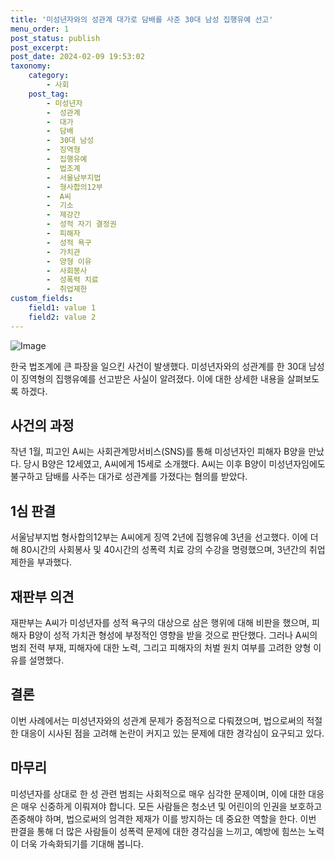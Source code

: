 ```yaml
---
title: '미성년자와의 성관계 대가로 담배를 사준 30대 남성 집행유예 선고'
menu_order: 1
post_status: publish
post_excerpt: 
post_date: 2024-02-09 19:53:02
taxonomy:
    category:
        - 사회
    post_tag:
        - 미성년자
        -  성관계
        -  대가
        -  담배
        -  30대 남성
        -  징역형
        -  집행유예
        -  법조계
        -  서울남부지법
        -  형사합의12부
        -  A씨
        -  기소
        -  제강간
        -  성적 자기 결정권
        -  피해자
        -  성적 욕구
        -  가치관
        -  양형 이유
        -  사회봉사
        -  성폭력 치료
        -  취업제한
custom_fields:
    field1: value 1
    field2: value 2
---
```


![Image](https://imgnews.pstatic.net/image/029/2024/02/09/0002854441_001_20240209133101065.jpg?type=w647)

한국 법조계에 큰 파장을 일으킨 사건이 발생했다. 미성년자와의 성관계를 한 30대 남성이 징역형의 집행유예를 선고받은 사실이 알려졌다. 이에 대한 상세한 내용을 살펴보도록 하겠다.
## 사건의 과정
작년 1월, 피고인 A씨는 사회관계망서비스(SNS)를 통해 미성년자인 피해자 B양을 만났다. 당시 B양은 12세였고, A씨에게 15세로 소개했다. A씨는 이후 B양이 미성년자임에도 불구하고 담배를 사주는 대가로 성관계를 가졌다는 혐의를 받았다.
## 1심 판결
서울남부지법 형사합의12부는 A씨에게 징역 2년에 집행유예 3년을 선고했다. 이에 더해 80시간의 사회봉사 및 40시간의 성폭력 치료 강의 수강을 명령했으며, 3년간의 취업제한을 부과했다.
## 재판부 의견
재판부는 A씨가 미성년자를 성적 욕구의 대상으로 삼은 행위에 대해 비판을 했으며, 피해자 B양이 성적 가치관 형성에 부정적인 영향을 받을 것으로 판단했다. 그러나 A씨의 범죄 전력 부재, 피해자에 대한 노력, 그리고 피해자의 처벌 원치 여부를 고려한 양형 이유를 설명했다.
## 결론
이번 사례에서는 미성년자와의 성관계 문제가 중점적으로 다뤄졌으며, 법으로써의 적절한 대응이 시사된 점을 고려해 논란이 커지고 있는 문제에 대한 경각심이 요구되고 있다.
## 마무리
미성년자를 상대로 한 성 관련 범죄는 사회적으로 매우 심각한 문제이며, 이에 대한 대응은 매우 신중하게 이뤄져야 합니다. 모든 사람들은 청소년 및 어린이의 인권을 보호하고 존중해야 하며, 법으로써의 엄격한 제재가 이를 방지하는 데 중요한 역할을 한다. 이번 판결을 통해 더 많은 사람들이 성폭력 문제에 대한 경각심을 느끼고, 예방에 힘쓰는 노력이 더욱 가속화되기를 기대해 봅니다.
